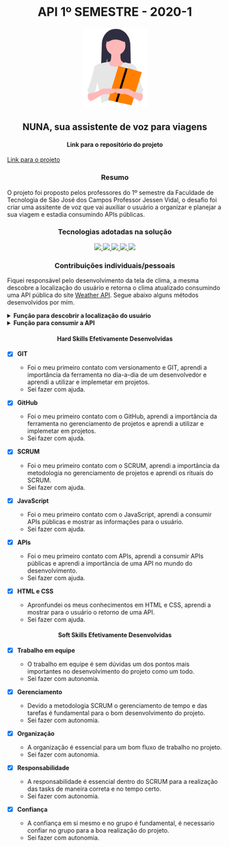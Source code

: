 <h1 align="center">API 1º SEMESTRE - 2020-1</h1>

<p align="center"> <img src="imagens/logo.png" alt="AgendHouse" class="center" width=150/> </p>

<h2 align="center">
NUNA, sua assistente de voz para viagens
</h2>

<h4 align="center">
Link para o repositório do projeto
</h4>

[Link para o projeto](https://github.com/TairikJohnny/API-1-SEMESTRE)

<h3 align="center">
Resumo
</h3>

O projeto foi proposto pelos professores do 1º semestre da Faculdade de Tecnologia de São José dos Campos Professor Jessen Vidal, o desafio foi criar uma assitente de voz que vai auxiliar o usuário a organizar e planejar a sua viagem e estadia consumindo APIs públicas.

<h3 align="center">Tecnologias adotadas na solução</h3>

<div align="center">

<a href="https://developer.mozilla.org/en-US/docs/Glossary/HTML5">
  <img src="https://img.shields.io/static/v1?label=HTML5&message=Front-End&color=E34F26&style=for-the-badge&logo=HTML5"/>
</a>
<a href="https://developer.mozilla.org/en-US/docs/Web/CSS">
<img src="https://img.shields.io/static/v1?label=CSS3&message=Front-End&color=1572B6&style=for-the-badge&logo=CSS3"/>
</a>
<a href="https://www.javascript.com/">
  <img src="https://img.shields.io/static/v1?label=JavaScript&message=Back-End&color=F7DF1E&style=for-the-badge&logo=JavaScript"/>
</a>
<a href="https://git-scm.com/">
  <img src="https://img.shields.io/static/v1?label=Git&message=Devops&color=F05032&style=for-the-badge&logo=Git"/>
</a>
<a href="https://github.com">
  <img src="https://img.shields.io/static/v1?label=GitHub&message=Devops&color=181717&style=for-the-badge&logo=GitHub"/>
</a>

</div>

<h3 align="center">Contribuições individuais/pessoais</h3>

Fiquei responsável pelo desenvolvimento da tela de clima, a mesma descobre a localização do usuário e retorna o clima atualizado consumindo uma API pública do site [Weather API](https://openweathermap.org/api). Segue abaixo alguns métodos desenvolvidos por mim.

<details>
<summary><b>Função para descobrir a localização do usuário</b></summary>

```bash
// Função para descobrir a localização do usuário
function getUserPosition() {
  let url;
  navigator.geolocation.getCurrentPosition((pos) => {
    // Latitude informada pelo navegador sendo armazenada em uma variavel
    let lat = pos.coords.latitude;
    // Longitude informada pelo navegador sendo armazenada em uma variavel
    let long = pos.coords.longitude;
    // Inserindo a URL do site e adicionando a chave da API gerada no site
    url = `https://api.openweathermap.org/data/2.5/weather?lat=${lat}&lon=${long}&units=imperial&APPID=0ed1849b155148f92803761f3cb5b7ce`;
    // Chamando o método fetchApi e passando a URL
    fetchApi(url);
  });
}
```

</details>

<details>
<summary><b>Função para consumir a API</b></summary>

```bash
// Salvando os retornos da API
function fetchApi(url) {
  // Salvando a localização do usuario informado pela API (cidade)
  let city = document.querySelector('.city');
  // Salvando a temperarura da cidade informada pela API 
  let temp = document.querySelector('span');
  // A função solicita os dados para a URL inserida a cima (requisição HTTP)
  fetch(url)
    .then((data) => {
      // Retorno dos dados convertidos em JSON
      return data.json();
    })
    .then((data) => {
      // Convertendo a temperatura fornecida pela API para Celsius
      let tempInCelsius = ((5 / 9) * (data.main.temp - 32)).toFixed(1);
      // Retornando para o HTML a cidade e a temperatura convertida
      city.innerText = `Hoje a temperatura em ${data.name} é:`;
      temp.innerText = tempInCelsius;
    })
    // Tratamento de erros
    .catch((err) => {
      city.innerText = `Impossível executar a função. Verifique a sua conexão.`;
      temp.innerText = `-`;
    })
}
```

</details>

<h4 align="center">Hard Skills Efetivamente Desenvolvidas</h4>

- [x] <b>GIT</b>
    - Foi o meu primeiro contato com versionamento e GIT, aprendi a importância da ferramenta no dia-a-dia de um desenvolvedor e aprendi a utilizar e implemetar em projetos.
    - Sei fazer com ajuda.

- [x] <b>GitHub</b>
    - Foi o meu primeiro contato com o GitHub, aprendi a importância da ferramenta no gerenciamento de projetos e aprendi a utilizar e implemetar em projetos.
    - Sei fazer com ajuda.

- [x] <b>SCRUM</b>
    - Foi o meu primeiro contato com o SCRUM, aprendi a importância da metodologia no gerenciamento de projetos e aprendi os rituais do SCRUM.
    - Sei fazer com ajuda.

- [x] <b>JavaScript</b>
    - Foi o meu primeiro contato com o JavaScript, aprendi a consumir APIs públicas e mostrar as informações para o usuário.
    - Sei fazer com ajuda.

- [x] <b>APIs</b>
    - Foi o meu primeiro contato com APIs, aprendi a consumir APIs públicas e aprendi a importância de uma API no mundo do desenvolvimento.
    - Sei fazer com ajuda.

- [x] <b>HTML e CSS</b>
    - Apronfundei os meus conhecimentos em HTML e CSS, aprendi a mostrar para o usuário o retorno de uma API.
    - Sei fazer com ajuda.

<h4 align="center">Soft Skills Efetivamente Desenvolvidas</h4>

- [x] <b>Trabalho em equipe</b>
    - O trabalho em equipe é sem dúvidas um dos pontos mais importantes no desenvolvimento do projeto como um todo.
    - Sei fazer com autonomia.

- [x] <b>Gerenciamento</b>
    - Devido a metodologia SCRUM o gerenciamento de tempo e das tarefas é fundamental para o bom desenvolvimento do projeto.
    - Sei fazer com autonomia.

- [x] <b>Organização</b>
    - A organização é essencial para um bom fluxo de trabalho no projeto.
    - Sei fazer com autonomia.

- [x] <b>Responsabilidade</b>
    - A responsabilidade é essencial dentro do SCRUM para a realização das tasks de maneira correta e no tempo certo.
    - Sei fazer com autonomia.

- [x] <b>Confiança</b>
    - A confiança em si mesmo e no grupo é fundamental, é necessario confiar no grupo para a boa realização do projeto.
    - Sei fazer com autonomia.